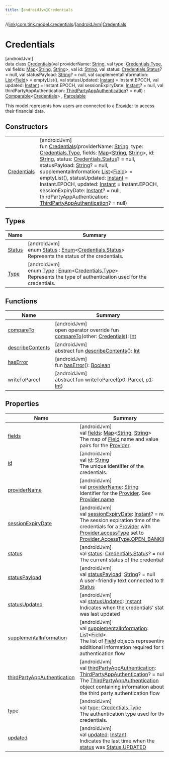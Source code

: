 ```yaml
---
title: [androidJvm]Credentials
---
```

//[link](../../../index.html)/[com.tink.model.credentials](../index.html)/[[androidJvm]Credentials](index.html)



# Credentials



[androidJvm]\
data class [Credentials](index.html)(val providerName: [String](https://kotlinlang.org/api/latest/jvm/stdlib/kotlin/-string/index.html), val type: [Credentials.Type](-type/index.html), val fields: [Map](https://kotlinlang.org/api/latest/jvm/stdlib/kotlin.collections/-map/index.html)&lt;[String](https://kotlinlang.org/api/latest/jvm/stdlib/kotlin/-string/index.html), [String](https://kotlinlang.org/api/latest/jvm/stdlib/kotlin/-string/index.html)&gt;, val id: [String](https://kotlinlang.org/api/latest/jvm/stdlib/kotlin/-string/index.html), val status: [Credentials.Status](-status/index.html)? = null, val statusPayload: [String](https://kotlinlang.org/api/latest/jvm/stdlib/kotlin/-string/index.html)? = null, val supplementalInformation: [List](https://kotlinlang.org/api/latest/jvm/stdlib/kotlin.collections/-list/index.html)&lt;[Field](../../com.tink.model.misc/[android-jvm]-field/index.html)&gt; = emptyList(), val statusUpdated: [Instant](https://developer.android.com/reference/kotlin/java/time/Instant.html) = Instant.EPOCH, val updated: [Instant](https://developer.android.com/reference/kotlin/java/time/Instant.html) = Instant.EPOCH, val sessionExpiryDate: [Instant](https://developer.android.com/reference/kotlin/java/time/Instant.html)? = null, val thirdPartyAppAuthentication: [ThirdPartyAppAuthentication](../../com.tink.model.authentication/[android-jvm]-third-party-app-authentication/index.html)? = null) : [Comparable](https://kotlinlang.org/api/latest/jvm/stdlib/kotlin/-comparable/index.html)&lt;[Credentials](index.html)&gt; , [Parcelable](https://developer.android.com/reference/kotlin/android/os/Parcelable.html)

This model represents how users are connected to a [Provider](../../com.tink.model.provider/[android-jvm]-provider/index.html) to access their financial data.



## Constructors


| | |
|---|---|
| [Credentials](-credentials.html) | [androidJvm]<br>fun [Credentials](-credentials.html)(providerName: [String](https://kotlinlang.org/api/latest/jvm/stdlib/kotlin/-string/index.html), type: [Credentials.Type](-type/index.html), fields: [Map](https://kotlinlang.org/api/latest/jvm/stdlib/kotlin.collections/-map/index.html)&lt;[String](https://kotlinlang.org/api/latest/jvm/stdlib/kotlin/-string/index.html), [String](https://kotlinlang.org/api/latest/jvm/stdlib/kotlin/-string/index.html)&gt;, id: [String](https://kotlinlang.org/api/latest/jvm/stdlib/kotlin/-string/index.html), status: [Credentials.Status](-status/index.html)? = null, statusPayload: [String](https://kotlinlang.org/api/latest/jvm/stdlib/kotlin/-string/index.html)? = null, supplementalInformation: [List](https://kotlinlang.org/api/latest/jvm/stdlib/kotlin.collections/-list/index.html)&lt;[Field](../../com.tink.model.misc/[android-jvm]-field/index.html)&gt; = emptyList(), statusUpdated: [Instant](https://developer.android.com/reference/kotlin/java/time/Instant.html) = Instant.EPOCH, updated: [Instant](https://developer.android.com/reference/kotlin/java/time/Instant.html) = Instant.EPOCH, sessionExpiryDate: [Instant](https://developer.android.com/reference/kotlin/java/time/Instant.html)? = null, thirdPartyAppAuthentication: [ThirdPartyAppAuthentication](../../com.tink.model.authentication/[android-jvm]-third-party-app-authentication/index.html)? = null) |


## Types


| Name | Summary |
|---|---|
| [Status](-status/index.html) | [androidJvm]<br>enum [Status](-status/index.html) : [Enum](https://kotlinlang.org/api/latest/jvm/stdlib/kotlin/-enum/index.html)&lt;[Credentials.Status](-status/index.html)&gt; <br>Represents the status of the credentials. |
| [Type](-type/index.html) | [androidJvm]<br>enum [Type](-type/index.html) : [Enum](https://kotlinlang.org/api/latest/jvm/stdlib/kotlin/-enum/index.html)&lt;[Credentials.Type](-type/index.html)&gt; <br>Represents the type of authentication used for the credentials. |


## Functions


| Name | Summary |
|---|---|
| [compareTo](compare-to.html) | [androidJvm]<br>open operator override fun [compareTo](compare-to.html)(other: [Credentials](index.html)): [Int](https://kotlinlang.org/api/latest/jvm/stdlib/kotlin/-int/index.html) |
| [describeContents](../../com.tink.service.provider/[android-jvm]-provider-filter/index.html#-1578325224%2FFunctions%2F-812656150) | [androidJvm]<br>abstract fun [describeContents](../../com.tink.service.provider/[android-jvm]-provider-filter/index.html#-1578325224%2FFunctions%2F-812656150)(): [Int](https://kotlinlang.org/api/latest/jvm/stdlib/kotlin/-int/index.html) |
| [hasError](has-error.html) | [androidJvm]<br>fun [hasError](has-error.html)(): [Boolean](https://kotlinlang.org/api/latest/jvm/stdlib/kotlin/-boolean/index.html) |
| [writeToParcel](../../com.tink.service.provider/[android-jvm]-provider-filter/index.html#-1754457655%2FFunctions%2F-812656150) | [androidJvm]<br>abstract fun [writeToParcel](../../com.tink.service.provider/[android-jvm]-provider-filter/index.html#-1754457655%2FFunctions%2F-812656150)(p0: [Parcel](https://developer.android.com/reference/kotlin/android/os/Parcel.html), p1: [Int](https://kotlinlang.org/api/latest/jvm/stdlib/kotlin/-int/index.html)) |


## Properties


| Name | Summary |
|---|---|
| [fields](fields.html) | [androidJvm]<br>val [fields](fields.html): [Map](https://kotlinlang.org/api/latest/jvm/stdlib/kotlin.collections/-map/index.html)&lt;[String](https://kotlinlang.org/api/latest/jvm/stdlib/kotlin/-string/index.html), [String](https://kotlinlang.org/api/latest/jvm/stdlib/kotlin/-string/index.html)&gt;<br>The map of [Field](../../com.tink.model.misc/[android-jvm]-field/index.html) name and value pairs for the [Provider](../../com.tink.model.provider/[android-jvm]-provider/index.html). |
| [id](id.html) | [androidJvm]<br>val [id](id.html): [String](https://kotlinlang.org/api/latest/jvm/stdlib/kotlin/-string/index.html)<br>The unique identifier of the credentials. |
| [providerName](provider-name.html) | [androidJvm]<br>val [providerName](provider-name.html): [String](https://kotlinlang.org/api/latest/jvm/stdlib/kotlin/-string/index.html)<br>Identifier for the [Provider](../../com.tink.model.provider/[android-jvm]-provider/index.html). See [Provider.name](../../com.tink.model.provider/[android-jvm]-provider/name.html) |
| [sessionExpiryDate](session-expiry-date.html) | [androidJvm]<br>val [sessionExpiryDate](session-expiry-date.html): [Instant](https://developer.android.com/reference/kotlin/java/time/Instant.html)? = null<br>The session expiration time of the credentials for a [Provider](../../com.tink.model.provider/[android-jvm]-provider/index.html) with [Provider.accessType](../../com.tink.model.provider/[android-jvm]-provider/access-type.html) set to [Provider.AccessType.OPEN_BANKING](../../com.tink.model.provider/[android-jvm]-provider/-access-type/-o-p-e-n_-b-a-n-k-i-n-g/index.html) |
| [status](status.html) | [androidJvm]<br>val [status](status.html): [Credentials.Status](-status/index.html)? = null<br>The current status of the credentials. |
| [statusPayload](status-payload.html) | [androidJvm]<br>val [statusPayload](status-payload.html): [String](https://kotlinlang.org/api/latest/jvm/stdlib/kotlin/-string/index.html)? = null<br>A user-friendly text connected to the [Status](-status/index.html) |
| [statusUpdated](status-updated.html) | [androidJvm]<br>val [statusUpdated](status-updated.html): [Instant](https://developer.android.com/reference/kotlin/java/time/Instant.html)<br>Indicates when the credentials' status was last updated |
| [supplementalInformation](supplemental-information.html) | [androidJvm]<br>val [supplementalInformation](supplemental-information.html): [List](https://kotlinlang.org/api/latest/jvm/stdlib/kotlin.collections/-list/index.html)&lt;[Field](../../com.tink.model.misc/[android-jvm]-field/index.html)&gt;<br>The list of [Field](../../com.tink.model.misc/[android-jvm]-field/index.html) objects representing additional information required for the authentication flow |
| [thirdPartyAppAuthentication](third-party-app-authentication.html) | [androidJvm]<br>val [thirdPartyAppAuthentication](third-party-app-authentication.html): [ThirdPartyAppAuthentication](../../com.tink.model.authentication/[android-jvm]-third-party-app-authentication/index.html)? = null<br>The [ThirdPartyAppAuthentication](../../com.tink.model.authentication/[android-jvm]-third-party-app-authentication/index.html) object containing information about the third party authentication flow |
| [type](type.html) | [androidJvm]<br>val [type](type.html): [Credentials.Type](-type/index.html)<br>The authentication type used for the credentials. |
| [updated](updated.html) | [androidJvm]<br>val [updated](updated.html): [Instant](https://developer.android.com/reference/kotlin/java/time/Instant.html)<br>Indicates the last time when the [status](status.html) was [Status.UPDATED](-status/-u-p-d-a-t-e-d/index.html) |


